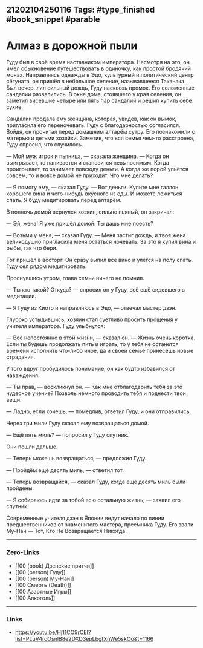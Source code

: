 21202104250116
Tags: #type_finished #book_snippet #parable
---
# Алмаз в дорожной пыли

Гуду был в своё время наставником императора. Несмотря на это, он имел обыкновение путешествовать в одиночку, как простой бродячий монах. Направляясь однажды в Эдо, культурный и политический центр сёгуната, он пришёл в небольшое селение, называвшееся Такэнака. Был вечер, лил сильный дождь, Гуду насквозь промок. Его соломенные сандалии развалились. В окне дома, стоявшего у края селения, он заметил висевшие четыре или пять пар сандалий и решил купить себе сухие.

Сандалии продала ему женщина, которая, увидев, как он вымок, пригласила его переночевать. Гуду с благодарностью согласился. Войдя, он прочитал перед домашним алтарём сутру. Его познакомили с матерью и детьми хозяйки. Заметив, что вся семья чем-то расстроена, Гуду спросил, что случилось.

— Мой муж игрок и пьяница, — сказала женщина. — Когда он выигрывает, то напивается и становится невыносимым. Когда проигрывает, то занимает повсюду деньги. А когда же порой упьётся совсем, то и вовсе домой не приходит. Что мне делать?

— Я помогу ему, — сказал Гуду. — Вот деньги. Купите мне галлон хорошего вина и чего-нибудь вкусного из еды. И можете ложиться спать. Я буду медитировать перед алтарём.

В полночь домой вернулся хозяин, сильно пьяный, он закричал:

— Эй, жена! Я уже пришёл домой. Ты дашь мне поесть?

— Возьми у меня, — сказал Гуду. — Меня застиг дождь, и твоя жена великодушно пригласила меня остаться ночевать. За это я купил вина и рыбы, так что бери.

Тот пришёл в восторг. Он сразу выпил всё вино и улёгся на полу спать. Гуду сел рядом медитировать.

Проснувшись утром, глава семьи ничего не помнил.

— Ты кто такой? Откуда? — спросил он у Гуду, всё ещё сидевшего в медитации.

— Я Гуду из Киото и направляюсь в Эдо, — отвечал мастер дзэн.

Глубоко устыдившись, хозяин стал суетливо просить прощения у учителя императора. Гуду улыбнулся:

— Всё непостоянно в этой жизни, — сказал он. — Жизнь очень коротка. Если ты будешь продолжать пить и играть, то у тебя не останется времени исполнить что-либо иное, да и своей семье принесёшь новые страдания.

У того вдруг пробудилось понимание, он как будто избавился от наваждения.

— Ты прав, — воскликнул он. — Как мне отблагодарить тебя за это чудесное учение? Позволь немного проводить тебя и поднести твои вещи.

— Ладно, если хочешь, — помедлив, ответил Гуду, и они отправились.

Через три мили Гуду сказал ему возвращаться домой.

— Ещё пять миль? — попросил у Гуду спутник.

Они пошли дальше.

— Теперь можешь возвращаться, — предложил Гуду.

— Пройдём ещё десять миль, — ответил тот.

— Теперь возвращайся, — сказал Гуду, когда ещё десять миль были пройдены.

— Я собираюсь идти за тобой всю остальную жизнь, — заявил его спутник.

Современные учителя дзэн в Японии ведут начало по линии предшественников от знаменитого мастера, преемника Гуду. Его звали Му-Нан — Тот, Кто Не Возвращается Никогда.  

---
### Zero-Links
- [[00 (book) Дзенские притчи]]
- [[00 (person) Гуду]]
- [[00 (person) Му-Нан]]
- [[00 Смерть (Death)]]
- [[00 Азартные Игры]]
- [[00 Алкоголь]]
---
### Links
- https://youtu.be/Hj11CO9rCEI?list=PLuV4roOsnlB8e2DXD3epLbgtXnWe5skOo&t=1166